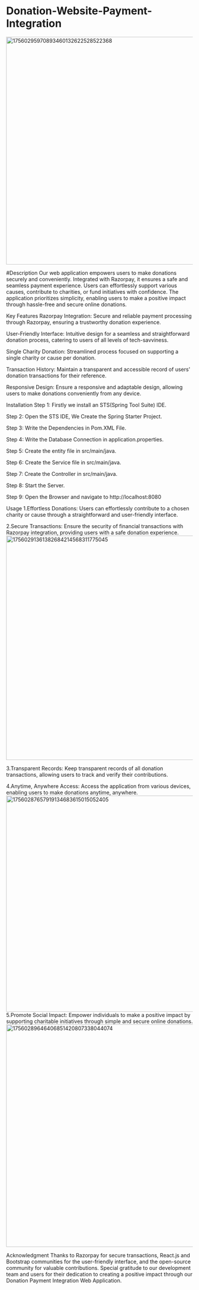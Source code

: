 # Donation-Website-Payment-Integration
<img width="1118" height="614" alt="17560295970893460132622528522368" src="https://github.com/user-attachments/assets/27004ebd-45cc-42f2-9e18-488b4b15701a" />

#Description
Our web application empowers users to make donations securely and conveniently. Integrated with Razorpay, it ensures a safe and seamless payment experience. Users can effortlessly support various causes, contribute to charities, or fund initiatives with confidence. The application prioritizes simplicity, enabling users to make a positive impact through hassle-free and secure online donations.

Key Features
Razorpay Integration: Secure and reliable payment processing through Razorpay, ensuring a trustworthy donation experience.

User-Friendly Interface: Intuitive design for a seamless and straightforward donation process, catering to users of all levels of tech-savviness.

Single Charity Donation: Streamlined process focused on supporting a single charity or cause per donation.

Transaction History: Maintain a transparent and accessible record of users' donation transactions for their reference.

Responsive Design: Ensure a responsive and adaptable design, allowing users to make donations conveniently from any device.

Installation
Step 1: Firstly we install an STS(Spring Tool Suite) IDE.

Step 2: Open the STS IDE, We Create the Spring Starter Project.

Step 3: Write the Dependencies in Pom.XML File.

Step 4: Write the Database Connection in application.properties.

Step 5: Create the entity file in src/main/java.

Step 6: Create the Service file in src/main/java.

Step 7: Create the Controller in src/main/java.

Step 8: Start the Server.

Step 9: Open the Browser and navigate to http://localhost:8080

Usage
1.Effortless Donations: Users can effortlessly contribute to a chosen charity or cause through a straightforward and user-friendly interface.


2.Secure Transactions: Ensure the security of financial transactions with Razorpay integration, providing users with a safe donation experience.
<img width="1120" height="605" alt="17560291361382684214568311775045" src="https://github.com/user-attachments/assets/34a7af49-cdcb-4462-b3ee-1b0ad76d2235" />

3.Transparent Records: Keep transparent records of all donation transactions, allowing users to track and verify their contributions.

4.Anytime, Anywhere Access: Access the application from various devices, enabling users to make donations anytime, anywhere.
<img width="1110" height="583" alt="17560287657919134683615015052405" src="https://github.com/user-attachments/assets/04259311-01d9-4c1d-baf9-e400a5662e8a" />
5.Promote Social Impact: Empower individuals to make a positive impact by supporting charitable initiatives through simple and secure online donations.
<img width="1117" height="600" alt="17560289646406851420807338044074" src="https://github.com/user-attachments/assets/efc7802d-b7a3-4560-a214-e94e97caa6bc" />

Acknowledgment
Thanks to Razorpay for secure transactions, React.js and Bootstrap communities for the user-friendly interface, and the open-source community for valuable contributions. Special gratitude to our development team and users for their dedication to creating a positive impact through our Donation Payment Integration Web Application.
